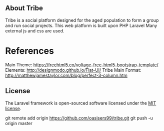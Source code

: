 ## About Tribe

Tribe is a social platform designed for the aged population to form a group and run social projects. This web platform is built upon PHP Laravel Many external js and css are used.

# References

Main Theme: https://freehtml5.co/voltage-free-html5-bootstrap-template/
Elements: http://designmodo.github.io/Flat-UI/
Tribe Main Format: http://matthewjamestaylor.com/blog/perfect-3-column.htm


## License

The Laravel framework is open-sourced software licensed under the [MIT license](http://opensource.org/licenses/MIT).


git remote add origin https://github.com/oasisers99/tribe.git
git push -u origin master
